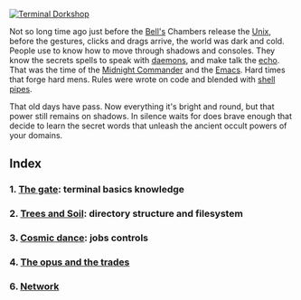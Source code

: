 [![Terminal Dorkshop](https://raw.github.com/patriciogonzalezvivo/Shell-Initiation/master/images/terminal01.png)](http://patriciogonzalezvivo.com/)

Not so long time ago just before the [Bell's](http://www.bell-labs.com/history/unix/tutorial.html) Chambers release the [Unix](http://en.wikipedia.org/wiki/Unix), before the gestures, clicks and drags arrive, the world was dark and cold. People use to know how to move through shadows and consoles. They know the secrets spells to speak with [daemons](http://en.wikipedia.org/wiki/Daemon_computing), and make talk the [echo](http://en.wikipedia.org/wiki/Echo_command). That was the time of the [Midnight Commander](http://en.wikipedia.org/wiki/Midnight_Commander) and the [Emacs](http://en.wikipedia.org/wiki/Emacs). Hard times that forge hard mens. Rules were wrote on code and blended with [shell pipes](http://www.dsj.net/compedge/shellbasics1.html).

That old days have pass. Now everything it's bright and round, but that power still remains on shadows. In silence waits for does brave enough that decide to learn the secret words that unleash the ancient occult powers of your domains.

## Index

### 1. [The gate](https://github.com/patriciogonzalezvivo/Shell-Initiation/blob/master/chap01.md): terminal basics knowledge

### 2. [Trees and Soil](https://github.com/patriciogonzalezvivo/Shell-Initiation/blob/master/chap02.md): directory structure and filesystem

### 3. [Cosmic dance](https://github.com/patriciogonzalezvivo/Shell-Initiation/blob/master/chap03.md): jobs controls

### 4. [The opus and the trades](https://github.com/patriciogonzalezvivo/Shell-Initiation/blob/master/chap04.md)

### 6. [Network](https://github.com/patriciogonzalezvivo/Shell-Initiation/blob/master/chap05.md)

